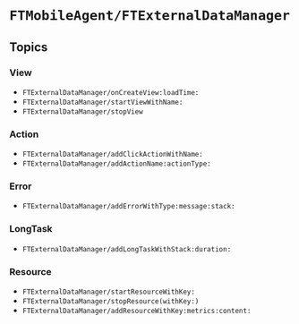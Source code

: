 # ``FTMobileAgent/FTExternalDataManager``
## Topics
### View

- ``FTExternalDataManager/onCreateView:loadTime:``
- ``FTExternalDataManager/startViewWithName:``
- ``FTExternalDataManager/stopView``

### Action

- ``FTExternalDataManager/addClickActionWithName:``
- ``FTExternalDataManager/addActionName:actionType:``

### Error

- ``FTExternalDataManager/addErrorWithType:message:stack:``

### LongTask

- ``FTExternalDataManager/addLongTaskWithStack:duration:``

### Resource

- ``FTExternalDataManager/startResourceWithKey:``
- ``FTExternalDataManager/stopResource(withKey:)``
- ``FTExternalDataManager/addResourceWithKey:metrics:content:``

